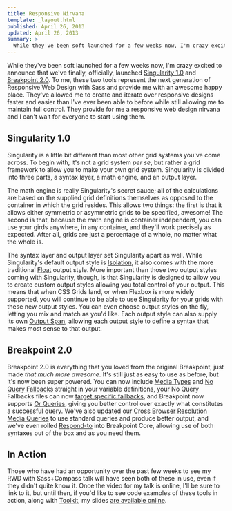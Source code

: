 ```yaml
---
title: Responsive Nirvana
template: _layout.html
published: April 26, 2013
updated: April 26, 2013
summary: >
  While they've been soft launched for a few weeks now, I'm crazy excited to announce that we've finally, officially, launched [Singularity 1.0](https://github.com/Team-Sass/Singularity) and [Breakpoint 2.0](https://github.com/team-sass/breakpoint).
---
```

While they've been soft launched for a few weeks now, I'm crazy excited to announce that we've finally, officially, launched [Singularity 1.0](https://github.com/Team-Sass/Singularity) and [Breakpoint 2.0](https://github.com/team-sass/breakpoint). To me, these two tools represent the next generation of Responsive Web Design with Sass and provide me with an awesome happy place. They've allowed me to create and iterate over responsive designs faster and easier than I've ever been able to before while still allowing me to maintain full control. They provide for me a responsive web design nirvana and I can't wait for everyone to start using them.

## Singularity 1.0

Singularity is a little bit different than most other grid systems you've come across. To begin with, it's not a grid system *per se*, but rather a grid framework to allow you to make your own grid system. Singularity is divided into three parts, a syntax layer, a math engine, and an output layer. 

The math engine is really Singularity's secret sauce; all of the calculations are based on the supplied grid definitions themselves as opposed to the container in which the grid resides. This allows two things: the first is that it allows either symmetric or asymmetric grids to be specified, awesome! The second is that, because the math engine is container independent, you can use your girds anywhere, in any container, and they'll work precisely as expected. After all, grids are just a percentage of a whole, no matter what the whole is.

The syntax layer and output layer set Singularity apart as well. While Singularity's default output style is [Isolation](https://github.com/Team-Sass/Singularity/wiki/Output-Styles#isolation), it also comes with the more traditional [Float](https://github.com/Team-Sass/Singularity/wiki/Output-Styles#float) output style. More important than those two output styles coming with Singularity, though, is that Singularity is designed to allow you to create custom output styles allowing you total control of your output. This means that when CSS Grids land, or when Flexbox is more widely supported, you will continue to be able to use Singularity for your grids with these new output styles. You can even choose output styles on the fly, letting you mix and match as you'd like. Each output style can also supply its own [Output Span](https://github.com/Team-Sass/Singularity/wiki/Spanning-The-Grid#output-span), allowing each output style to define a syntax that makes most sense to that output.

## Breakpoint 2.0

Breakpoint 2.0 is everything that you loved from the original Breakpoint, just made *that much more awesome*. It's still just as easy to use as before, but it's now been super powered. You can now include [Media Types](https://github.com/Team-Sass/breakpoint/wiki/Advanced-Media-Queries#media-types) and [No Query Fallbacks](https://github.com/Team-Sass/breakpoint/wiki/No-Query-Fallbacks) straight in your variable definitions, your No Query Fallbacks files can now [target specific fallbacks](https://github.com/Team-Sass/breakpoint/wiki/No-Query-Fallbacks#separate-fallback-file-specific-fallbacks), and Breakpoint now supports [Or Queries](https://github.com/Team-Sass/breakpoint/wiki/Advanced-Media-Queries#or-queries), giving you better control over exactly what constitutes a successful query. We've also updated our [Cross Browser Resolution Media Queries](https://github.com/Team-Sass/breakpoint/wiki/Advanced-Media-Queries#resolution-media-queries) to use standard queries and produce better output, and we've even rolled [Respond-to](https://github.com/Team-Sass/breakpoint/wiki/Respond-To) into Breakpoint Core, allowing use of both syntaxes out of the box and as you need them.

## In Action

Those who have had an opportunity over the past few weeks to see my RWD with Sass+Compass talk will have seen both of these in use, even if they didn't quite know it. Once the video for my talk is online, I'll be sure to link to it, but until then, if you'd like to see code examples of these tools in action, along with [Toolkit](https://github.com/team-sass/toolkit), my slides [are available online](http://snugug.github.io/RWD-with-Sass-Compass/#/).
